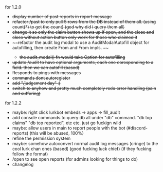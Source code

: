 for 1.2.0



* ~~display number of past reports in report message~~
* ~~refactor /past to only pull 5 rows from the DB instead of them all. (using count(*) to get the count) (god why did i query them all)~~
* ~~change it so only the claim button shows up if open, and the close and close without action button only work for those who claimed it~~
* ~~refactor the audit log modal to use a AuditModalAutofill object for autofilling, then create From<Report> and From<Audit> impls. ~~
  * ~~the audit_modal() fn would take Option<AuditModalAutofill> for autofilling~~
* ~~update /audit to have optional arguments, each one coresponding to a field. then we can autofill (based)~~
* ~~Responds to pings with messages~~
* ~~commands dont autoregister~~
* ~~add "/judgement day" :)~~
* ~~switch to anyhow and pretty much completely redo error handling (pain and suffering)~~


for 1.2.2
* maybe: right click lurkbot embeds -> apps -> fill_audit
* add console commands to query db all under "db" command. "db top claims" "db top reported", etc etc. just go fuckign wild
* maybe: allow users in main to report people with the bot (#discord-reports) (this will be abused, 100%)
* refine the permission system
* maybe: somehow autoconvert normal audit log messages (cringe) to the cool lurk chan ones (based) (good fucking luck chief) (if they fucking follow the format)
* /open to see open reports (for admins looking for things to do)
* changelog